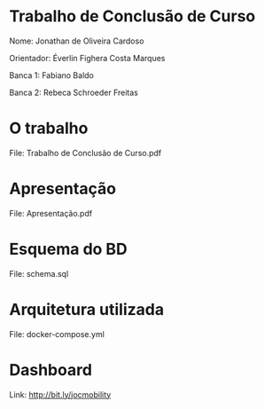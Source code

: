 # Trabalho de Conclusão de Curso
Nome: Jonathan de Oliveira Cardoso

Orientador: Éverlin Fighera Costa Marques

Banca 1: Fabiano Baldo

Banca 2: Rebeca Schroeder Freitas

# O trabalho
File: Trabalho de Conclusão de Curso.pdf

# Apresentação
File: Apresentação.pdf

# Esquema do BD
File: schema.sql

# Arquitetura utilizada
File: docker-compose.yml

# Dashboard
Link: http://bit.ly/jocmobility
